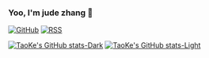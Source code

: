 ### Yoo, I'm jude zhang 👋

[![GitHub](https://img.shields.io/badge/dynamic/json?logo=github&label=GitHub&labelColor=495867&color=495867&query=%24.data.totalSubs&url=https%3A%2F%2Fapi.spencerwoo.com%2Fsubstats%2F%3Fsource%3Dgithub%26queryKey%3Dtaokepppooo&style=flat-square)](https://github.com/taokepppooo)
[![RSS](https://img.shields.io/badge/dynamic/json?logo=rss&logoColor=white&label=RSS&labelColor=95B8D1&color=95B8D1&query=%24.data.totalSubs&url=https%3A%2F%2Fapi.spencerwoo.com%2Fsubstats%2F%3Fsource%3Dfeedly%257Cinoreader%257CfeedsPub%26queryKey%3Dhttps://haysc.tech/feed.xml&style=flat-square)](https://haysc.tech/)

[![TaoKe's GitHub stats-Dark](https://github-readme-stats.vercel.app/api?username=taokepppooo&show_icons=true&theme=dark#gh-dark-mode-only)](https://github.com/taokepppooo/github-readme-stats#gh-dark-mode-only)
[![TaoKe's GitHub stats-Light](https://github-readme-stats.vercel.app/api?username=taokepppooo&show_icons=true&theme=default#gh-light-mode-only)](https://github.com/taokepppooo/github-readme-stats#gh-light-mode-only)
